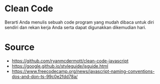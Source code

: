 # Clean Code

Berarti Anda menulis sebuah code program yang mudah dibaca untuk diri sendiri dan rekan kerja Anda serta dapat
digunakkan dikemudian hari.

# Source

- https://github.com/ryanmcdermott/clean-code-javascript
- https://google.github.io/styleguide/jsguide.html
- https://www.freecodecamp.org/news/javascript-naming-conventions-dos-and-don-ts-99c0e2fdd78a/
